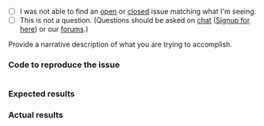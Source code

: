  - [ ] I was not able to find an [open](https://github.com/zendframework/zend-expressive-skeleton/issues?q=is%3Aopen) or [closed](https://github.com/zendframework/zend-expressive-skeleton/issues?q=is%3Aclosed) issue matching what I'm seeing.
 - [ ] This is not a question. (Questions should be asked on [chat](https://zendframework.slack.com/) ([Signup for here](https://zendframework-slack.herokuapp.com/)) or our [forums](https://discourse.zendframework.com/).)

Provide a narrative description of what you are trying to accomplish.

### Code to reproduce the issue

<!-- Please provide the minimum code necessary to recreate the issue -->

```php

```

### Expected results

<!-- What do you think should have happened? -->

### Actual results

<!-- What did you actually observe? -->
